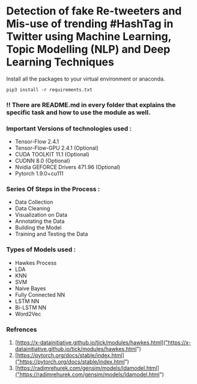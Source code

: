 # Detection of fake Re-tweeters and Mis-use of trending #HashTag in Twitter using Machine Learning, Topic Modelling (NLP) and Deep Learning Techniques
Install all the packages to your virtual environment or anaconda.

```shell
pip3 install -r requirements.txt
```

### !! There are README.md in every folder that explains the specific task and how to use the module as well.


### Important Versions of technologies used :
- Tensor-Flow 2.4.1
- Tensor-Flow-GPU 2.4.1 (Optional)
- CUDA TOOLKIT 11.1 (Optional)
- CUDNN 8.0 (Optional)
- Nvidia GEFORCE Drivers 471.96 (Optional)
- Pytorch 1.9.0+cu111

### Series Of Steps in the Process :
- Data Collection
- Data Cleaning
- Visualization on Data
- Annotating the Data
- Building the Model
- Training and Testing the Data

### Types of Models used : 
- Hawkes Process
- LDA
- KNN
- SVM
- Naive Bayes
- Fully Connected NN
- LSTM NN
- Bi-LSTM NN
- Word2Vec

### Refrences
1. [https://x-datainitiative.github.io/tick/modules/hawkes.html]("https://x-datainitiative.github.io/tick/modules/hawkes.html") <br>
2. [https://pytorch.org/docs/stable/index.html]("https://pytorch.org/docs/stable/index.html")
3. [https://radimrehurek.com/gensim/models/ldamodel.html]("https://radimrehurek.com/gensim/models/ldamodel.html")


